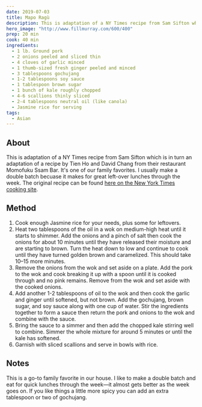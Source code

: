 ```yaml
---
date: 2019-07-03
title: Mapo Ragù
description: This is adaptation of a NY Times recipe from Sam Sifton which is in turn an adaptation of a recipe by Tien Ho and David Chang from their restaurant Momofuku Ssam Bar
hero_image: "http://www.fillmurray.com/600/400"
prep: 20 min
cook: 40 min
ingredients:
  - 1 lb. Ground pork
  - 2 onions peeled and sliced thin
  - 4 cloves of garlic minced
  - 1 thumb-sized fresh ginger peeled and minced
  - 3 tablespoons gochujang
  - 1-2 tablespoons soy sauce
  - 1 tablespoon brown sugar
  - 1 bunch of kale roughly chopped
  - 4-6 scallions thinly sliced
  - 2-4 tablespoons neutral oil (like canola)
  - Jasmine rice for serving
tags:
  - Asian
---
```

## About
This is adaptation of a NY Times recipe from Sam Sifton which is in turn an adaptation of a recipe by Tien Ho and David Chang from their restaurant Momofuku Ssam Bar. It's one of our family favorites. I usually make a double batch becuase it makes for great left-over lunches through the week. The original recipe can be found [here on the New York Times cooking site](https://cooking.nytimes.com/recipes/1018404-mapo-ragu).

## Method
1. Cook enough Jasmine rice for your needs, plus some for leftovers.
1. Heat two tablespoons of the oil in a wok on medium-high heat until it starts to shimmer. Add the onions and a pinch of salt then cook the onions for about 10 minutes until they have released their moisture and are starting to brown. Turn the heat down to low and continue to cook until they have turned golden brown and caramelized. This should take 10–15 more minutes.
1. Remove the onions from the wok and set aside on a plate. Add the pork to the wok and cook breaking it up with a spoon until it is cooked through and no pink remains. Remove from the wok and set aside with the cooked onions.
1. Add another 1-2 tablespoons of oil to the wok and then cook the garlic and ginger until softened, but not brown. Add the gochujang, brown sugar, and soy sauce along with one cup of water. Stir the ingredients together to form a sauce then return the pork and onions to the wok and combine with the sauce.
1. Bring the sauce to a simmer and then add the chopped kale stirring well to combine. Simmer the whole mixture for around 5 minutes or until the kale has softened.
1. Garnish with sliced scallions and serve in bowls with rice.

## Notes
This is a go-to family favorite in our house. I like to make a double batch and eat for quick lunches through the week—it almost gets better as the week goes on. If you like things a little more spicy you can add an extra tablespoon or two of gochujang.